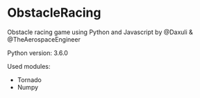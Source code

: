 # ObstacleRacing
Obstacle racing game using Python and Javascript
by @Daxuli & @TheAerospaceEngineer

Python version: 3.6.0

Used modules:

- Tornado
- Numpy
